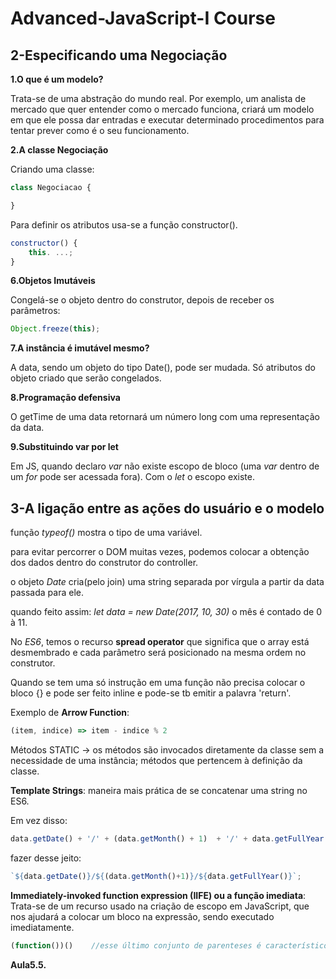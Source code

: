 Advanced-JavaScript-I Course
============================

2-Especificando uma Negociação
----------------------------

**1.O que é um modelo?**

Trata-se de uma abstração do mundo real. Por exemplo, um analista de mercado que quer entender como o mercado funciona, criará um modelo em que ele possa dar entradas e executar determinado procedimentos para tentar prever como é o seu funcionamento.


**2.A classe Negociação**

Criando uma classe:

```javascript
class Negociacao {

}
```

Para definir os atributos usa-se a função constructor().

```javascript
constructor() {
    this. ...;
}
```


**6.Objetos Imutáveis**

Congelá-se o objeto dentro do construtor, depois de receber os parâmetros:

```javascript
Object.freeze(this);
```


**7.A instância é imutável mesmo?**

A data, sendo um objeto do tipo Date(), pode ser mudada. Só atributos do objeto criado que serão congelados.


**8.Programação defensiva**

O getTime de uma data retornará um número long com uma representação da data.


**9.Substituindo var por let**

Em JS, quando declaro _var_ não existe escopo de bloco (uma _var_ dentro de um _for_ pode ser acessada fora). Com o _let_ o escopo existe.


3-A ligação entre as ações do usuário e o modelo
----------------------------

função _typeof()_ mostra o tipo de uma variável.

para evitar percorrer o DOM muitas vezes, podemos colocar a obtenção dos dados dentro do construtor do controller.

o objeto _Date_ cria(pelo join) uma string separada por vírgula a partir da data passada para ele.

quando feito assim: _let data = new Date(2017, 10, 30)_ o mês é contado de 0 à 11.

No _ES6_, temos o recurso **spread operator** que significa que o array está desmembrado e cada parâmetro será posicionado na mesma ordem no construtor.

Quando se tem uma só instrução em uma função não precisa colocar o bloco {} e pode ser feito inline e pode-se tb emitir a palavra 'return'.

Exemplo de **Arrow Function**:

```javascript
(item, indice) => item - indice % 2
```

Métodos STATIC -> os métodos são invocados diretamente da classe sem a necessidade de uma instância; métodos que pertencem à definição da classe.

**Template Strings**: maneira mais prática de se concatenar uma string no ES6.

Em vez disso:

```javascript
data.getDate() + '/' + (data.getMonth() + 1)  + '/' + data.getFullYear();
```

fazer desse jeito:

```javascript
`${data.getDate()}/${(data.getMonth()+1)}/${data.getFullYear()}`;
```

**Immediately-invoked function expression (IIFE) ou a função imediata**: Trata-se de um recurso usado na criação de escopo em JavaScript, que nos ajudará a colocar um bloco na expressão, sendo executado imediatamente.

```javascript
(function())()    //esse último conjunto de parenteses é característico do IIFE
```

**Aula5.5.**